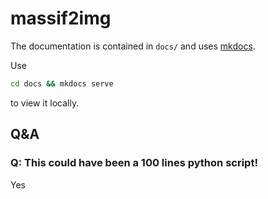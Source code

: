 # massif2img

The documentation is contained in `docs/` and uses [mkdocs](https://www.mkdocs.org/).

Use 
```sh
cd docs && mkdocs serve
```
to view it locally.

## Q&A

### Q: This could have been a 100 lines python script!

Yes